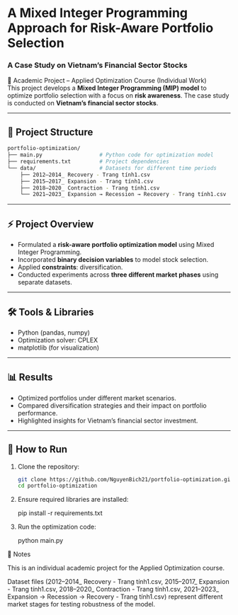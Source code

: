 # A Mixed Integer Programming Approach for Risk-Aware Portfolio Selection  
### A Case Study on Vietnam’s Financial Sector Stocks

📌 Academic Project – Applied Optimization Course (Individual Work)  
This project develops a **Mixed Integer Programming (MIP) model** to optimize portfolio selection with a focus on **risk awareness**. The case study is conducted on **Vietnam’s financial sector stocks**.  

---


## 📂 Project Structure

```bash
portfolio-optimization/
├── main.py                  # Python code for optimization model
├── requirements.txt         # Project dependencies
└── data/                    # Datasets for different time periods
    ├── 2012–2014_ Recovery - Trang tính1.csv
    ├── 2015–2017_ Expansion - Trang tính1.csv
    ├── 2018–2020_ Contraction - Trang tính1.csv
    └── 2021–2023_ Expansion → Recession → Recovery - Trang tính1.csv
```

---

## ⚡ Project Overview
- Formulated a **risk-aware portfolio optimization model** using Mixed Integer Programming.  
- Incorporated **binary decision variables** to model stock selection.  
- Applied **constraints**: diversification.  
- Conducted experiments across **three different market phases** using separate datasets.  

---

## 🛠 Tools & Libraries
- Python (pandas, numpy)  
- Optimization solver: CPLEX
- matplotlib (for visualization)  

---

## 📊 Results
- Optimized portfolios under different market scenarios.  
- Compared diversification strategies and their impact on portfolio performance.  
- Highlighted insights for Vietnam’s financial sector investment.  

---

## 🚀 How to Run
1. Clone the repository:
   ```bash
   git clone https://github.com/NguyenBich21/portfolio-optimization.git
   cd portfolio-optimization
2. Ensure required libraries are installed:

   pip install -r requirements.txt

3. Run the optimization code:

   python main.py

📌 Notes

This is an individual academic project for the Applied Optimization course.

Dataset files (2012–2014_ Recovery - Trang tính1.csv, 2015–2017_ Expansion - Trang tính1.csv, 2018–2020_ Contraction - Trang tính1.csv, 
2021–2023_ Expansion → Recession → Recovery - Trang tính1.csv) represent different market stages for testing robustness of the model.
